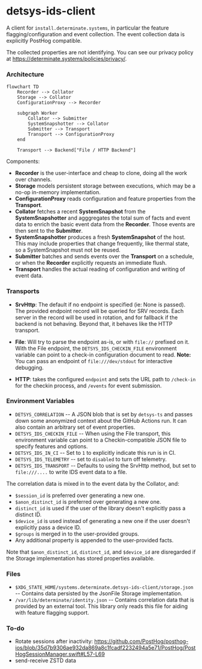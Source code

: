 # detsys-ids-client

A client for `install.determinate.systems`, in particular the feature flagging/configuration and event collection.
The event collection data is explicitly PostHog compatible.

The collected properties are not identifying.
You can see our privacy policy at https://determinate.systems/policies/privacy/.

### Architecture

```mermaid
flowchart TD
    Recorder --> Collator
    Storage --> Collator
    ConfigurationProxy --> Recorder

    subgraph Worker
        Collator --> Submitter
        SystemSnapshotter --> Collator
        Submitter --> Transport
        Transport --> ConfigurationProxy
    end

    Transport --> Backend["File / HTTP Backend"]
```

Components:

- **Recorder** is the user-interface and cheap to clone, doing all the work over channels.
- **Storage** models persistent storage between executions, which may be a no-op in-memory implementation.
- **ConfigurationProxy** reads configuration and feature properties from the **Transport**.
- **Collator** fetches a recent **SystemSnapshot** from the **SystemSnapshotter** and agggregates the total sum of facts and event data to enrich the basic event data from the **Recorder**. Those events are then sent to the **Submitter**.
- **SystemSnapshotter** produces a fresh **SystemSnapshot** of the host. This may include properties that change frequently, like thermal state, so a SystemSnapshot must not be reused.
- **Submitter** batches and sends events over the **Transport** on a schedule, or when the **Recorder** explicitly requests an immediate flush.
- **Transport** handles the actual reading of configuration and writing of event data.

### Transports

- **SrvHttp**: The default if no endpoint is specified (ie: None is passed).
  The provided endpoint record will be queried for SRV records.
  Each server in the record will be used in rotation, and for fallback if the backend is not behaving.
  Beyond that, it behaves like the HTTP transport.

- **File**: Will try to parse the endpoint as-is, or with `file://` prefixed on it.
  With the File endpoint, the `DETSYS_IDS_CHECKIN_FILE` environment variable can point to a check-in configuration document to read.
  **Note:** You can pass an endpoint of `file:///dev/stdout` for interactive debugging.

- **HTTP**: takes the configured `endpoint` and sets the URL path to `/check-in` for the checkin process, and `/events` for event submission.

### Environment Variables

- `DETSYS_CORRELATION` -- A JSON blob that is set by `detsys-ts` and passes down some anonymized context about the GitHub Actions run. It can also contain an arbitrary set of event properties.
- `DETSYS_IDS_CHECKIN_FILE` -- When using the File transport, this environment variable can point to a Checkin-compatible JSON file to specify features and options.
- `DETSYS_IDS_IN_CI` -- Set to `1` to explicitly indicate this run is in CI.
- `DETSYS_IDS_TELEMETRY` -- set to `disabled` to turn off telemetry.
- `DETSYS_IDS_TRANSPORT` -- Defaults to using the SrvHttp method, but set to `file:///....` to write IDS event data to a file.

The correlation data is mixed in to the event data by the Collator, and:

- `$session_id` is preferred over generating a new one.
- `$anon_distinct_id` is preferred over generating a new one.
- `distinct_id` is used if the user of the library doesn't explicitly pass a distinct ID.
- `$device_id` is used instead of generating a new one if the user doesn't explicitly pass a device ID.
- `$groups` is merged in to the user-provided groups.
- Any additional property is appended to the user-provided facts.

Note that `$anon_distinct_id`, `distinct_id`, and `$device_id` are disregarded if the Storage implementation has stored properties available.

### Files

- `$XDG_STATE_HOME/systems.determinate.detsys-ids-client/storage.json` -- Contains data persisted by the JsonFile Storage implementation.
- `/var/lib/determinate/identity.json` -- Contains correlation data that is provided by an external tool.
  This library only reads this file for aiding with feature flagging support.

### To-do

- Rotate sessions after inactivity: https://github.com/PostHog/posthog-ios/blob/35d7b9306ae932da869a8c1fcadf2232494a5e71/PostHog/PostHogSessionManager.swift#L57-L69
- send-receive ZSTD data
